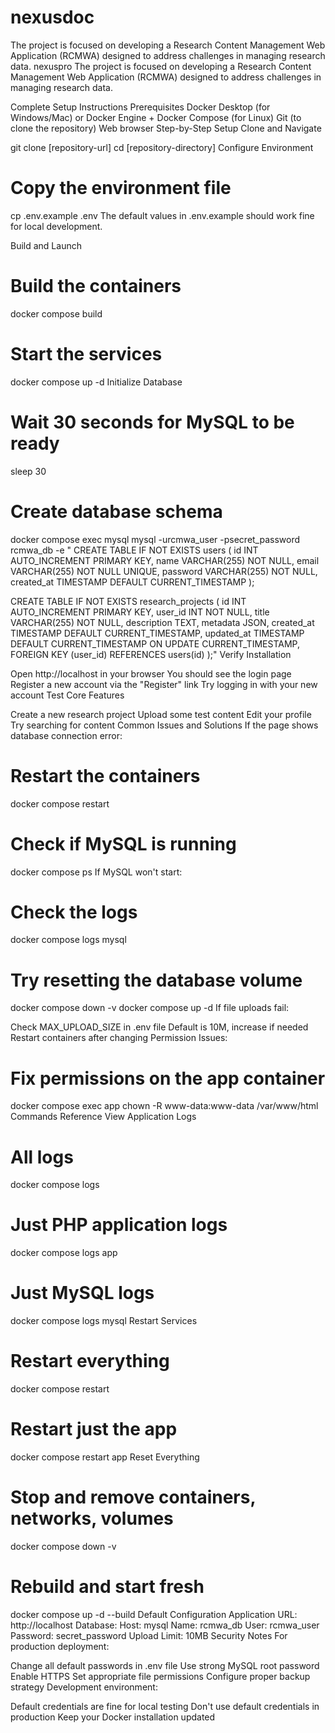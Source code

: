 # nexusdoc
The project is focused on developing a Research Content Management Web Application (RCMWA) designed to address challenges in managing research data.
nexuspro
The project is focused on developing a Research Content Management Web Application (RCMWA) designed to address challenges in managing research data.

Complete Setup Instructions
Prerequisites
Docker Desktop (for Windows/Mac) or Docker Engine + Docker Compose (for Linux)
Git (to clone the repository)
Web browser
Step-by-Step Setup
Clone and Navigate

git clone [repository-url]
cd [repository-directory]
Configure Environment

# Copy the environment file
cp .env.example .env
The default values in .env.example should work fine for local development.

Build and Launch

# Build the containers
docker compose build

# Start the services
docker compose up -d
Initialize Database

# Wait 30 seconds for MySQL to be ready
sleep 30

# Create database schema
docker compose exec mysql mysql -urcmwa_user -psecret_password rcmwa_db -e "
CREATE TABLE IF NOT EXISTS users (
    id INT AUTO_INCREMENT PRIMARY KEY,
    name VARCHAR(255) NOT NULL,
    email VARCHAR(255) NOT NULL UNIQUE,
    password VARCHAR(255) NOT NULL,
    created_at TIMESTAMP DEFAULT CURRENT_TIMESTAMP
);

CREATE TABLE IF NOT EXISTS research_projects (
    id INT AUTO_INCREMENT PRIMARY KEY,
    user_id INT NOT NULL,
    title VARCHAR(255) NOT NULL,
    description TEXT,
    metadata JSON,
    created_at TIMESTAMP DEFAULT CURRENT_TIMESTAMP,
    updated_at TIMESTAMP DEFAULT CURRENT_TIMESTAMP ON UPDATE CURRENT_TIMESTAMP,
    FOREIGN KEY (user_id) REFERENCES users(id)
);"
Verify Installation

Open http://localhost in your browser
You should see the login page
Register a new account via the "Register" link
Try logging in with your new account
Test Core Features

Create a new research project
Upload some test content
Edit your profile
Try searching for content
Common Issues and Solutions
If the page shows database connection error:

# Restart the containers
docker compose restart

# Check if MySQL is running
docker compose ps
If MySQL won't start:

# Check the logs
docker compose logs mysql

# Try resetting the database volume
docker compose down -v
docker compose up -d
If file uploads fail:

Check MAX_UPLOAD_SIZE in .env file
Default is 10M, increase if needed
Restart containers after changing
Permission Issues:

# Fix permissions on the app container
docker compose exec app chown -R www-data:www-data /var/www/html
Commands Reference
View Application Logs

# All logs
docker compose logs

# Just PHP application logs
docker compose logs app

# Just MySQL logs
docker compose logs mysql
Restart Services

# Restart everything
docker compose restart

# Restart just the app
docker compose restart app
Reset Everything

# Stop and remove containers, networks, volumes
docker compose down -v

# Rebuild and start fresh
docker compose up -d --build
Default Configuration
Application URL: http://localhost
Database:
Host: mysql
Name: rcmwa_db
User: rcmwa_user
Password: secret_password
Upload Limit: 10MB
Security Notes
For production deployment:

Change all default passwords in .env file
Use strong MySQL root password
Enable HTTPS
Set appropriate file permissions
Configure proper backup strategy
Development environment:

Default credentials are fine for local testing
Don't use default credentials in production
Keep your Docker installation updated

